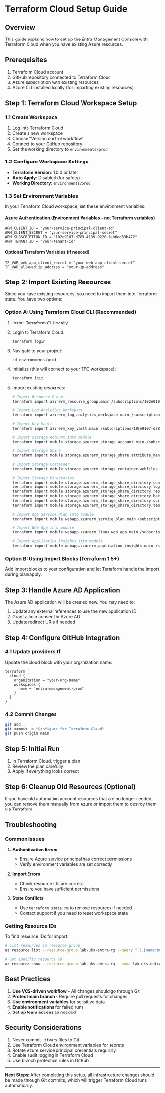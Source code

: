 # Terraform Cloud Setup Guide

## Overview
This guide explains how to set up the Entra Management Console with Terraform Cloud when you have existing Azure resources.

## Prerequisites
1. Terraform Cloud account
2. GitHub repository connected to Terraform Cloud
3. Azure subscription with existing resources
4. Azure CLI installed locally (for importing existing resources)

## Step 1: Terraform Cloud Workspace Setup

### 1.1 Create Workspace
1. Log into Terraform Cloud
2. Create a new workspace
3. Choose "Version control workflow"
4. Connect to your GitHub repository
5. Set the working directory to `environments/prod`

### 1.2 Configure Workspace Settings
- **Terraform Version**: 1.0.0 or later
- **Auto Apply**: Disabled (for safety)
- **Working Directory**: `environments/prod`

### 1.3 Set Environment Variables
In your Terraform Cloud workspace, set these environment variables:

#### Azure Authentication (Environment Variables - not Terraform variables)
```
ARM_CLIENT_ID = "your-service-principal-client-id"
ARM_CLIENT_SECRET = "your-service-principal-secret"
ARM_SUBSCRIPTION_ID = "102e9107-d789-4139-9220-6eb6ed33b472"
ARM_TENANT_ID = "your-tenant-id"
```

#### Optional Terraform Variables (if needed)
```
TF_VAR_web_app_client_secret = "your-web-app-client-secret"
TF_VAR_allowed_ip_address = "your-ip-address"
```

## Step 2: Import Existing Resources

Since you have existing resources, you need to import them into Terraform state. You have two options:

### Option A: Using Terraform Cloud CLI (Recommended)

1. Install Terraform CLI locally
2. Login to Terraform Cloud:
   ```bash
   terraform login
   ```

3. Navigate to your project:
   ```bash
   cd environments/prod
   ```

4. Initialize (this will connect to your TFC workspace):
   ```bash
   terraform init
   ```

5. Import existing resources:
   ```bash
   # Import Resource Group
   terraform import azurerm_resource_group.main /subscriptions/102e9107-d789-4139-9220-6eb6ed33b472/resourceGroups/lab-uks-entra-rg

   # Import Log Analytics Workspace
   terraform import azurerm_log_analytics_workspace.main /subscriptions/102e9107-d789-4139-9220-6eb6ed33b472/resourceGroups/lab-uks-entra-rg/providers/Microsoft.OperationalInsights/workspaces/lab-uks-entra-logs

   # Import Key Vault
   terraform import azurerm_key_vault.main /subscriptions/102e9107-d789-4139-9220-6eb6ed33b472/resourceGroups/lab-uks-entra-rg/providers/Microsoft.KeyVault/vaults/lab-uks-entra-kv

   # Import Storage Account into module
   terraform import module.storage.azurerm_storage_account.main /subscriptions/102e9107-d789-4139-9220-6eb6ed33b472/resourceGroups/lab-uks-entra-rg/providers/Microsoft.Storage/storageAccounts/labentraautomation

   # Import Storage Share
   terraform import module.storage.azurerm_storage_share.attribute_management https://labentraautomation.file.core.windows.net/entra-management

   # Import Storage Container
   terraform import module.storage.azurerm_storage_container.webfiles https://labentraautomation.blob.core.windows.net/webfiles

   # Import Storage Directories
   terraform import module.storage.azurerm_storage_share_directory.config https://labentraautomation.file.core.windows.net/entra-management/config
   terraform import module.storage.azurerm_storage_share_directory.logs https://labentraautomation.file.core.windows.net/entra-management/logs
   terraform import module.storage.azurerm_storage_share_directory.reports https://labentraautomation.file.core.windows.net/entra-management/reports
   terraform import module.storage.azurerm_storage_share_directory.backups https://labentraautomation.file.core.windows.net/entra-management/backups
   terraform import module.storage.azurerm_storage_share_directory.scripts https://labentraautomation.file.core.windows.net/entra-management/scripts
   terraform import module.storage.azurerm_storage_share_directory.templates https://labentraautomation.file.core.windows.net/entra-management/templates

   # Import App Service Plan into module
   terraform import module.webapp.azurerm_service_plan.main /subscriptions/102e9107-d789-4139-9220-6eb6ed33b472/resourceGroups/lab-uks-entra-rg/providers/Microsoft.Web/serverFarms/lab-uks-entra-webapp-plan

   # Import Web App into module
   terraform import module.webapp.azurerm_linux_web_app.main /subscriptions/102e9107-d789-4139-9220-6eb6ed33b472/resourceGroups/lab-uks-entra-rg/providers/Microsoft.Web/sites/lab-uks-entra-webapp

   # Import Application Insights into module
   terraform import module.webapp.azurerm_application_insights.main /subscriptions/102e9107-d789-4139-9220-6eb6ed33b472/resourceGroups/lab-uks-entra-rg/providers/Microsoft.Insights/components/lab-uks-entra-ai
   ```

### Option B: Using Import Blocks (Terraform 1.5+)

Add import blocks to your configuration and let Terraform handle the import during plan/apply.

## Step 3: Handle Azure AD Application

The Azure AD application will be created new. You may need to:
1. Update any external references to use the new application ID
2. Grant admin consent in Azure AD
3. Update redirect URIs if needed

## Step 4: Configure GitHub Integration

### 4.1 Update providers.tf
Update the cloud block with your organization name:
```hcl
terraform {
  cloud {
    organization = "your-org-name"
    workspaces {
      name = "entra-management-prod"
    }
  }
}
```

### 4.2 Commit Changes
```bash
git add .
git commit -m "Configure for Terraform Cloud"
git push origin main
```

## Step 5: Initial Run

1. In Terraform Cloud, trigger a plan
2. Review the plan carefully
3. Apply if everything looks correct

## Step 6: Cleanup Old Resources (Optional)

If you have old automation account resources that are no longer needed, you can remove them manually from Azure or import them to destroy them via Terraform.

## Troubleshooting

### Common Issues

1. **Authentication Errors**
   - Ensure Azure service principal has correct permissions
   - Verify environment variables are set correctly

2. **Import Errors**
   - Check resource IDs are correct
   - Ensure you have sufficient permissions

3. **State Conflicts**
   - Use `terraform state rm` to remove resources if needed
   - Contact support if you need to reset workspace state

### Getting Resource IDs

To find resource IDs for import:
```bash
# List resources in resource group
az resource list --resource-group lab-uks-entra-rg --query "[].{name:name, type:type, id:id}" -o table

# Get specific resource ID
az resource show --resource-group lab-uks-entra-rg --name lab-uks-entra-webapp --resource-type "Microsoft.Web/sites" --query id -o tsv
```

## Best Practices

1. **Use VCS-driven workflow** - All changes should go through Git
2. **Protect main branch** - Require pull requests for changes
3. **Use environment variables** for sensitive data
4. **Enable notifications** for failed runs
5. **Set up team access** as needed

## Security Considerations

1. Never commit `.tfvars` files to Git
2. Use Terraform Cloud environment variables for secrets
3. Rotate Azure service principal credentials regularly
4. Enable audit logging in Terraform Cloud
5. Use branch protection rules in GitHub

---

**Next Steps**: After completing this setup, all infrastructure changes should be made through Git commits, which will trigger Terraform Cloud runs automatically. 